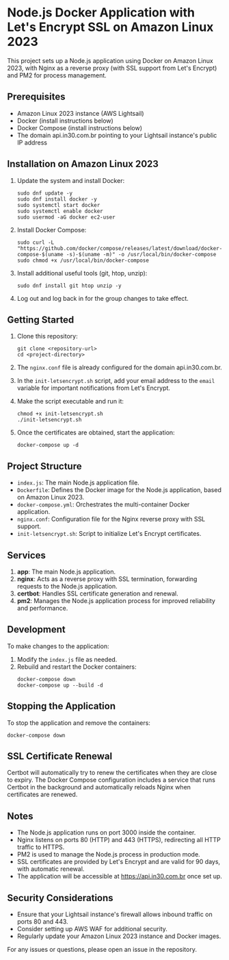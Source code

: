 # Node.js Docker Application with Let's Encrypt SSL on Amazon Linux 2023

This project sets up a Node.js application using Docker on Amazon Linux 2023, with Nginx as a reverse proxy (with SSL support from Let's Encrypt) and PM2 for process management.

## Prerequisites

- Amazon Linux 2023 instance (AWS Lightsail)
- Docker (install instructions below)
- Docker Compose (install instructions below)
- The domain api.in30.com.br pointing to your Lightsail instance's public IP address

## Installation on Amazon Linux 2023

1. Update the system and install Docker:
   ```
   sudo dnf update -y
   sudo dnf install docker -y
   sudo systemctl start docker
   sudo systemctl enable docker
   sudo usermod -aG docker ec2-user
   ```

2. Install Docker Compose:
   ```
   sudo curl -L "https://github.com/docker/compose/releases/latest/download/docker-compose-$(uname -s)-$(uname -m)" -o /usr/local/bin/docker-compose
   sudo chmod +x /usr/local/bin/docker-compose
   ```

3. Install additional useful tools (git, htop, unzip):
   ```
   sudo dnf install git htop unzip -y
   ```

4. Log out and log back in for the group changes to take effect.

## Getting Started

1. Clone this repository:
   ```
   git clone <repository-url>
   cd <project-directory>
   ```

2. The `nginx.conf` file is already configured for the domain api.in30.com.br.

3. In the `init-letsencrypt.sh` script, add your email address to the `email` variable for important notifications from Let's Encrypt.

4. Make the script executable and run it:
   ```
   chmod +x init-letsencrypt.sh
   ./init-letsencrypt.sh
   ```

5. Once the certificates are obtained, start the application:
   ```
   docker-compose up -d
   ```

## Project Structure

- `index.js`: The main Node.js application file.
- `Dockerfile`: Defines the Docker image for the Node.js application, based on Amazon Linux 2023.
- `docker-compose.yml`: Orchestrates the multi-container Docker application.
- `nginx.conf`: Configuration file for the Nginx reverse proxy with SSL support.
- `init-letsencrypt.sh`: Script to initialize Let's Encrypt certificates.

## Services

1. **app**: The main Node.js application.
2. **nginx**: Acts as a reverse proxy with SSL termination, forwarding requests to the Node.js application.
3. **certbot**: Handles SSL certificate generation and renewal.
4. **pm2**: Manages the Node.js application process for improved reliability and performance.

## Development

To make changes to the application:

1. Modify the `index.js` file as needed.
2. Rebuild and restart the Docker containers:
   ```
   docker-compose down
   docker-compose up --build -d
   ```

## Stopping the Application

To stop the application and remove the containers:

```
docker-compose down
```

## SSL Certificate Renewal

Certbot will automatically try to renew the certificates when they are close to expiry. The Docker Compose configuration includes a service that runs Certbot in the background and automatically reloads Nginx when certificates are renewed.

## Notes

- The Node.js application runs on port 3000 inside the container.
- Nginx listens on ports 80 (HTTP) and 443 (HTTPS), redirecting all HTTP traffic to HTTPS.
- PM2 is used to manage the Node.js process in production mode.
- SSL certificates are provided by Let's Encrypt and are valid for 90 days, with automatic renewal.
- The application will be accessible at https://api.in30.com.br once set up.

## Security Considerations

- Ensure that your Lightsail instance's firewall allows inbound traffic on ports 80 and 443.
- Consider setting up AWS WAF for additional security.
- Regularly update your Amazon Linux 2023 instance and Docker images.

For any issues or questions, please open an issue in the repository.